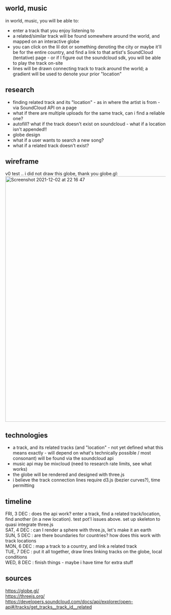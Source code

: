 ## world, music
in world, music, you will be able to:
- enter a track that you enjoy listening to
- a related/similar track will be found somewhere around the world, and mapped on an interactive globe
- you can click on the lil dot or something denoting the city or maybe it'll be for the entire country, and find a link to that artist's SoundCloud (tentative) page - or if I figure out the soundcloud sdk, you will be able to play the track on-site
- lines will be drawn connecting track to track around the world; a gradient will be used to denote your prior "location"

## research
- finding related track and its "location" - as in where the artist is from - via SoundCloud API on a page
- what if there are multiple uploads for the same track, can i find a reliable one?
- autofill? what if the track doesn't exist on soundcloud - what if a location isn't appended!!
- globe design
- what if a user wants to search a new song?
- what if a related track doesn't exist?

## wireframe
v0 test .. i did not draw this globe, thank you globe.gl:<br>
<img width="771" alt="Screenshot 2021-12-02 at 22 16 47" src="https://user-images.githubusercontent.com/17345270/144539122-81781c31-01ee-4231-9f02-bd3178c27710.png">

## technologies
- a track, and its related tracks (and "location" - not yet defined what this means exactly - will depend on what's technically possible / most consonant) will be found via the soundcloud api
- music api may be mixcloud (need to research rate limits, see what works)
- the globe will be rendered and designed with three.js
- i believe the track connection lines require d3.js (bezier curves?), time permitting

## timeline
FRI, 3 DEC : does the api work? enter a track, find a related track/location, find another (in a new location). test pot'l issues above. set up skeleton to quasi integrate three.js<br>
SAT, 4 DEC : can I render a sphere with three.js, let's make it an earth<br>
SUN, 5 DEC : are there boundaries for countries? how does this work with track locations<br>
MON, 6 DEC : map a track to a country, and link a related track<br>
TUE, 7 DEC : put it all together, draw lines linking tracks on the globe, local conditions<br>
WED, 8 DEC : finish things - maybe i have time for extra stuff

## sources
https://globe.gl/<br>
https://threejs.org/<br>
https://developers.soundcloud.com/docs/api/explorer/open-api#/tracks/get_tracks__track_id__related
